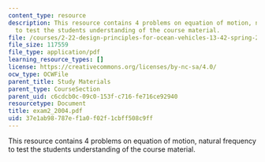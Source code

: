 ```yaml
---
content_type: resource
description: This resource contains 4 problems on equation of motion, natural frequency
  to test the students understanding of the course material.
file: /courses/2-22-design-principles-for-ocean-vehicles-13-42-spring-2005/37e1ab98787ef1a0f02f1cbff508c9ff_exam2_2004.pdf
file_size: 117559
file_type: application/pdf
learning_resource_types: []
license: https://creativecommons.org/licenses/by-nc-sa/4.0/
ocw_type: OCWFile
parent_title: Study Materials
parent_type: CourseSection
parent_uid: c6cdcb0c-09c0-153f-c716-fe716ce92940
resourcetype: Document
title: exam2_2004.pdf
uid: 37e1ab98-787e-f1a0-f02f-1cbff508c9ff
---
```

This resource contains 4 problems on equation of motion, natural frequency to test the students understanding of the course material.